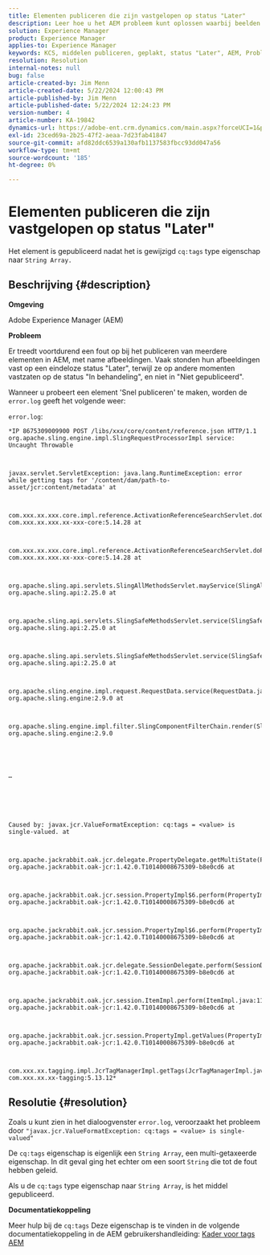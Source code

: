 ```yaml
---
title: Elementen publiceren die zijn vastgelopen op status "Later"
description: Leer hoe u het AEM probleem kunt oplossen waarbij beelden vastzaten op een oneindige status "Later", terwijl ze op andere momenten vastzaten op de status "In behandeling".
solution: Experience Manager
product: Experience Manager
applies-to: Experience Manager
keywords: KCS, middelen publiceren, geplakt, status "Later", AEM, Problemen oplossen, Adobe Experience Manager
resolution: Resolution
internal-notes: null
bug: false
article-created-by: Jim Menn
article-created-date: 5/22/2024 12:00:43 PM
article-published-by: Jim Menn
article-published-date: 5/22/2024 12:24:23 PM
version-number: 4
article-number: KA-19842
dynamics-url: https://adobe-ent.crm.dynamics.com/main.aspx?forceUCI=1&pagetype=entityrecord&etn=knowledgearticle&id=87824ae5-3218-ef11-9f8a-6045bd006268
exl-id: 23ced69a-2b25-47f2-aeaa-7d23fab41847
source-git-commit: afd82ddc6539a130afb1137583fbcc93dd047a56
workflow-type: tm+mt
source-wordcount: '185'
ht-degree: 0%

---
```


# Elementen publiceren die zijn vastgelopen op status &quot;Later&quot;


Het element is gepubliceerd nadat het is gewijzigd `cq:tags` type eigenschap naar `String Array.`

## Beschrijving {#description}


<b>Omgeving</b>

Adobe Experience Manager (AEM)

<b>Probleem</b>

Er treedt voortdurend een fout op bij het publiceren van meerdere elementen in AEM, met name afbeeldingen. Vaak stonden hun afbeeldingen vast op een eindeloze status &quot;Later&quot;, terwijl ze op andere momenten vastzaten op de status &quot;In behandeling&quot;, en niet in &quot;Niet gepubliceerd&quot;.

Wanneer u probeert een element &#39;Snel publiceren&#39; te maken, worden de `error.log` geeft het volgende weer:

`error.log`:


```
*IP 8675309009900 POST /libs/xxx/core/content/reference.json HTTP/1.1 org.apache.sling.engine.impl.SlingRequestProcessorImpl service: Uncaught Throwable



javax.servlet.ServletException: java.lang.RuntimeException: error while getting tags for '/content/dam/path-to-asset/jcr:content/metadata' at

 

com.xxx.xx.xxx.core.impl.reference.ActivationReferenceSearchServlet.doGet(ActivationReferenceSearchServlet.java:140) com.xxx.xx.xxx.xx-xxx-core:5.14.28 at



com.xxx.xx.xxx.core.impl.reference.ActivationReferenceSearchServlet.doPost(ActivationReferenceSearchServlet.java:100) com.xxx.xx.xxx.xx-xxx-core:5.14.28 at

 

org.apache.sling.api.servlets.SlingAllMethodsServlet.mayService(SlingAllMethodsServlet.java:146) org.apache.sling.api:2.25.0 at

 

org.apache.sling.api.servlets.SlingSafeMethodsServlet.service(SlingSafeMethodsServlet.java:342) org.apache.sling.api:2.25.0 at



org.apache.sling.api.servlets.SlingSafeMethodsServlet.service(SlingSafeMethodsServlet.java:374) org.apache.sling.api:2.25.0 at



org.apache.sling.engine.impl.request.RequestData.service(RequestData.java:583) org.apache.sling.engine:2.9.0 at



org.apache.sling.engine.impl.filter.SlingComponentFilterChain.render(SlingComponentFilterChain.java:45) org.apache.sling.engine:2.9.0





…






Caused by: javax.jcr.ValueFormatException: cq:tags = <value> is single-valued. at



org.apache.jackrabbit.oak.jcr.delegate.PropertyDelegate.getMultiState(PropertyDelegate.java:137) org.apache.jackrabbit.oak-jcr:1.42.0.T10140008675309-b8e0cd6 at



org.apache.jackrabbit.oak.jcr.session.PropertyImpl$6.perform(PropertyImpl.java:266) org.apache.jackrabbit.oak-jcr:1.42.0.T10140008675309-b8e0cd6 at



org.apache.jackrabbit.oak.jcr.session.PropertyImpl$6.perform(PropertyImpl.java:261) org.apache.jackrabbit.oak-jcr:1.42.0.T10140008675309-b8e0cd6 at

 

org.apache.jackrabbit.oak.jcr.delegate.SessionDelegate.perform(SessionDelegate.java:210) org.apache.jackrabbit.oak-jcr:1.42.0.T10140008675309-b8e0cd6 at

 

org.apache.jackrabbit.oak.jcr.session.ItemImpl.perform(ItemImpl.java:112) org.apache.jackrabbit.oak-jcr:1.42.0.T10140008675309-b8e0cd6 at

 

org.apache.jackrabbit.oak.jcr.session.PropertyImpl.getValues(PropertyImpl.java:261) org.apache.jackrabbit.oak-jcr:1.42.0.T10140008675309-b8e0cd6 at

 

com.xxx.xx.tagging.impl.JcrTagManagerImpl.getTags(JcrTagManagerImpl.java:797) com.xxx.xx.xx-tagging:5.13.12*
```



## Resolutie {#resolution}


Zoals u kunt zien in het dialoogvenster `error.log`, veroorzaakt het probleem door `"javax.jcr.ValueFormatException: cq:tags = <value> is single-valued"`

De `cq:tags` eigenschap is eigenlijk een `String Array`, een multi-getaxeerde eigenschap. In dit geval ging het echter om een soort `String` die tot de fout hebben geleid.

Als u de `cq:tags` type eigenschap naar `String Array`, is het middel gepubliceerd.

<b>Documentatiekoppeling</b>

Meer hulp bij de `cq:tags` Deze eigenschap is te vinden in de volgende documentatiekoppeling in de AEM gebruikershandleiding:
[Kader voor tags AEM](https://experienceleague.adobe.com/en/docs/experience-manager-65/content/implementing/developing/platform/tagging/framework)
